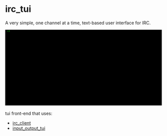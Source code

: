 # irc_tui
A very simple, one channel at a time, text-based user interface for IRC.

![Screencast](/irc_tui.gif)

tui front-end that uses:
- [irc_client](https://github.com/awoitte/irc_client)
- [input_output_tui](https://github.com/awoitte/input_output_tui)
